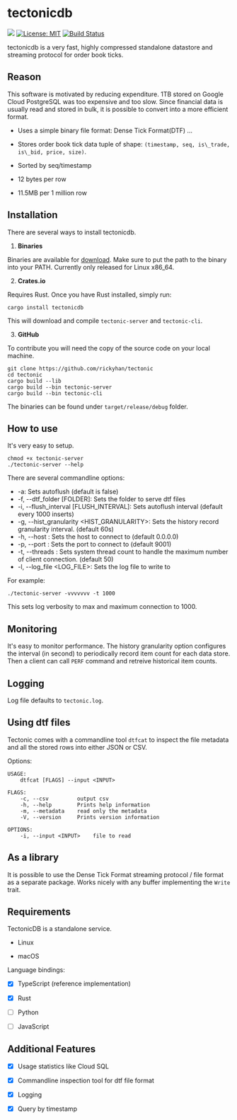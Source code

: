 # tectonicdb

[![](https://img.shields.io/crates/v/tectonicdb.svg)](https://crates.io/crates/tectonicdb)
[![License: MIT](https://img.shields.io/badge/License-MIT-yellow.svg)](https://github.com/rickyhan/tectonic/blob/master/LICENSE)
[![Build Status](https://travis-ci.org/rickyhan/tectonicdb.svg?branch=master)](https://travis-ci.org/rickyhan/tectonicdb)

tectonicdb is a very fast, highly compressed standalone datastore and streaming protocol for order book ticks.

## Reason 

This software is motivated by reducing expenditure. 1TB stored on Google Cloud PostgreSQL was too expensive and too slow. Since financial data is usually read and stored in bulk, it is possible to convert into a more efficient format.

* Uses a simple binary file format: Dense Tick Format(DTF) ...

* Stores order book tick data tuple of shape: `(timestamp, seq, is\_trade, is\_bid, price, size)`.

* Sorted by seq/timestamp

* 12 bytes per row

* 11.5MB per 1 million row

## Installation

There are several ways to install tectonicdb.

1. **Binaries**

Binaries are available for [download](https://github.com/rickyhan/tectonic/releases). Make sure to put the path to the binary into your PATH. Currently only released for Linux x86_64.

2. **Crates.io**

Requires Rust. Once you have Rust installed, simply run:

    cargo install tectonicdb

This will download and compile `tectonic-server` and `tectonic-cli`.

3. **GitHub**

To contribute you will need the copy of the source code on your local machine.

    git clone https://github.com/rickyhan/tectonic
    cd tectonic
    cargo build --lib
    cargo build --bin tectonic-server
    cargo build --bin tectonic-cli

The binaries can be found under `target/release/debug` folder.

## How to use

It's very easy to setup.

```
chmod +x tectonic-server
./tectonic-server --help
```

There are several commandline options:

* -a: Sets autoflush (default is false)
* -f, --dtf_folder [FOLDER]: Sets the folder to serve dtf files
* -i, --flush_interval [FLUSH_INTERVAL]: Sets autoflush interval (default every 1000 inserts)
* -g, --hist_granularity <HIST_GRANULARITY>: Sets the history record granularity interval. (default 60s)
* -h, --host <HOST>: Sets the host to connect to (default 0.0.0.0)
* -p, --port <PORT>: Sets the port to connect to (default 9001)
* -t, --threads <THREAD>: Sets system thread count to handle the maximum number of client connection. (default 50)
* -l, --log_file <LOG_FILE>: Sets the log file to write to


For example:

```
./tectonic-server -vvvvvvv -t 1000
```

This sets log verbosity to max and maximum connection to 1000.

## Monitoring

It's easy to monitor performance. The history granularity option configures the interval (in second) to periodically record item count for each data store. Then a client can call `PERF` command and retreive historical item counts.

## Logging

Log file defaults to `tectonic.log`.

## Using dtf files

Tectonic comes with a commandline tool `dtfcat` to inspect the file metadata and all the stored rows into either JSON or CSV.

Options:

```
USAGE:
    dtfcat [FLAGS] --input <INPUT>

FLAGS:
    -c, --csv         output csv
    -h, --help        Prints help information
    -m, --metadata    read only the metadata
    -V, --version     Prints version information

OPTIONS:
    -i, --input <INPUT>    file to read
```

## As a library

It is possible to use the Dense Tick Format streaming protocol / file format as a separate package. Works nicely with any buffer implementing the `Write` trait.

## Requirements

TectonicDB is a standalone service.

* Linux

* macOS

Language bindings:

- [x] TypeScript (reference implementation)

- [x] Rust

- [ ] Python

- [ ] JavaScript


## Additional Features

- [x] Usage statistics like Cloud SQL

- [x] Commandline inspection tool for dtf file format

- [x] Logging

- [x] Query by timestamp
